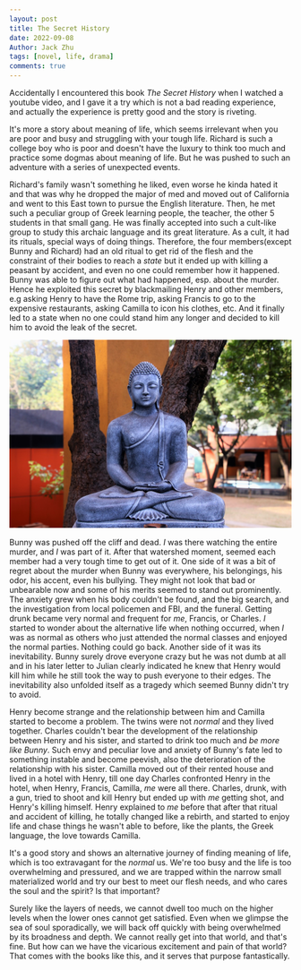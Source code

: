 ```yaml
---
layout: post
title: The Secret History
date: 2022-09-08
Author: Jack Zhu
tags: [novel, life, drama]
comments: true
---
```


Accidentally I encountered this book *The Secret History* when I watched a
youtube video, and I gave it a try which is not a bad reading experience, and
actually the experience is pretty good and the story is riveting. 

It's more a story about meaning of life, which seems irrelevant when you are
poor and busy and struggling with your tough life. Richard is such a college
boy who is poor and doesn't have the luxury to think too much and practice some
dogmas about meaning of life. But he was pushed to such an adventure with a
series of unexpected events. 

Richard's family wasn't something he liked,
even worse he kinda hated it and that was why he dropped the major of med and 
moved out of California and went to this East town to pursue the English
literature. Then, he met such a peculiar group of Greek learning people,
the teacher, the other 5 students in that small gang. He was finally accepted
into such a cult-like group to study this archaic language and its great
literature. As a cult, it had its rituals, special ways of doing
things. Therefore, the four members(except Bunny and Richard) had an old ritual
to get rid of the flesh and the constraint of their bodies to reach a *state*
but it ended up with killing a peasant by accident, and even no one could
remember how it happened. Bunny was able to figure out what had happened, esp.
about the murder. Hence he exploited this secret by blackmailing Henry and
other members, e.g asking Henry to have the Rome trip, asking Francis to go to
the expensive restaurants, asking Camilla to icon his clothes, etc. And it
finally led to a state when no one could stand him any longer and decided to
kill him to avoid the leak of the secret.

![cult](/images/cult.png)

Bunny was pushed off the cliff and dead. *I* was there watching the entire
murder, and *I* was part of it. After that watershed moment, seemed each
member had a very tough time to get out of it. One side of it was a bit of
regret about the murder when Bunny was everywhere, his belongings, his odor,
his accent, even his bullying. They might not look that bad or unbearable now
and some of his merits seemed to stand out prominently. The anxiety grew when
his body couldn't be found, and the big search, and the investigation from
local policemen and FBI, and the funeral. Getting drunk became very normal and
frequent for *me*, Francis, or Charles. *I* started to wonder about the
alternative life when nothing occurred, when *I* was as normal as others who
just attended the normal classes and enjoyed the normal parties. Nothing could
go back. Another side of it was its inevitability. Bunny surely drove everyone
crazy but he was not dumb at all and in his later letter to Julian clearly
indicated he knew that Henry would kill him while he still took the way to push
everyone to their edges. The inevitability also unfolded itself as a tragedy
which seemed Bunny didn't try to avoid.

Henry become strange and the relationship between him and Camilla started to
become a problem. The twins were not *normal* and they lived together. Charles
couldn't bear the development of the relationship between Henry and his sister,
and started to drink too much and *be more like Bunny*. Such envy and peculiar love and anxiety of Bunny's fate 
led to something instable and become peevish, also the deterioration of the relationship with his sister. 
Camilla moved out of their rented house and lived in a hotel with
Henry, till one day Charles confronted Henry in the hotel, when Henry, Francis,
Camilla, *me* were all there. Charles, drunk, with a gun, tried to shoot and
kill Henry but ended up with *me* getting shot, and Henry's killing himself.
Henry explained to *me* before that after that ritual and accident of killing, he
totally changed like a rebirth, and started to enjoy life and chase things he
wasn't able to before, like the plants, the Greek language, the love towards
Camilla.

It's a good story and shows an alternative journey of finding meaning of life,
which is too extravagant for the *normal* us. We're too busy and the life is
too overwhelming and pressured, and we are trapped within the narrow small
materialized world and try our best to meet our flesh needs, and who cares
the soul and the spirit? Is that important?

Surely like the layers of needs, we cannot dwell too much on the higher levels
when the lower ones cannot get satisfied. Even when we glimpse the sea
of soul sporadically, we will back off quickly with being overwhelmed by its broadness 
and depth. We cannot really get into that world, and that's fine. But how can
we have the vicarious excitement and pain of that world? That comes with the
books like this, and it serves that purpose fantastically.
